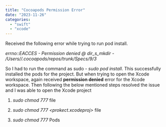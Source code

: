 ```yaml
---
title: "Cocoapods Permission Error"
date: "2023-11-26"
categories: 
  - "swift"
  - "xcode"
---
```


Received the following error while trying to run pod install.

_errno::EACCES - Permission denied @ dir\_s\_mkdir - /Users/<username>/.cocoapods/repos/trunk/Specs/9/3_

So I had to run the command as sudo - _sudo pod install_. This successfully installed the pods for the project. But when trying to open the Xcode workspace, again received **permission denied** error for the Xcode workspace. Then following the below mentioned steps resolved the issue and I was able to open the Xcode project

1. _sudo chmod 777 <project workspace>_ file

3. _sudo chmod 777 <prokect.xcodeproj>_ file

5. _sudo chmod 777_ Pods
